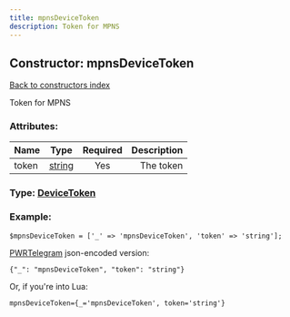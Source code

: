 ```yaml
---
title: mpnsDeviceToken
description: Token for MPNS
---
```

## Constructor: mpnsDeviceToken  
[Back to constructors index](index.md)



Token for MPNS

### Attributes:

| Name     |    Type       | Required | Description |
|----------|:-------------:|:--------:|------------:|
|token|[string](../types/string.md) | Yes|The token|



### Type: [DeviceToken](../types/DeviceToken.md)


### Example:

```
$mpnsDeviceToken = ['_' => 'mpnsDeviceToken', 'token' => 'string'];
```  

[PWRTelegram](https://pwrtelegram.xyz) json-encoded version:

```
{"_": "mpnsDeviceToken", "token": "string"}
```


Or, if you're into Lua:  


```
mpnsDeviceToken={_='mpnsDeviceToken', token='string'}

```


